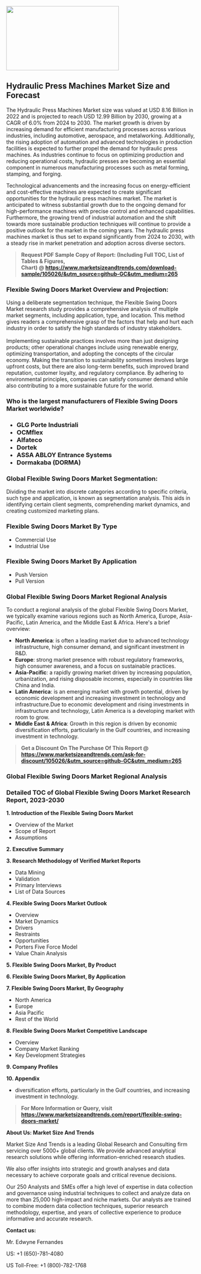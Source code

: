 <p><img class="alignnone size-medium wp-image-20088" src="https://ffe5etoiles.com/wp-content/uploads/2024/12/MST1-300x171.png" alt="" width="300" height="171" /></p><h2>Hydraulic Press Machines Market Size and Forecast</h2><p>The Hydraulic Press Machines Market size was valued at USD 8.16 Billion in 2022 and is projected to reach USD 12.99 Billion by 2030, growing at a CAGR of 6.0% from 2024 to 2030. The market growth is driven by increasing demand for efficient manufacturing processes across various industries, including automotive, aerospace, and metalworking. Additionally, the rising adoption of automation and advanced technologies in production facilities is expected to further propel the demand for hydraulic press machines. As industries continue to focus on optimizing production and reducing operational costs, hydraulic presses are becoming an essential component in numerous manufacturing processes such as metal forming, stamping, and forging.</p><p>Technological advancements and the increasing focus on energy-efficient and cost-effective machines are expected to create significant opportunities for the hydraulic press machines market. The market is anticipated to witness substantial growth due to the ongoing demand for high-performance machines with precise control and enhanced capabilities. Furthermore, the growing trend of industrial automation and the shift towards more sustainable production techniques will continue to provide a positive outlook for the market in the coming years. The hydraulic press machines market is thus set to expand significantly from 2024 to 2030, with a steady rise in market penetration and adoption across diverse sectors.</p></p><blockquote id="" class=""><strong>Request PDF Sample Copy of Report: (Including Full TOC, List of Tables &amp; Figures, Chart)&nbsp;@&nbsp;<strong><a href="https://www.marketsizeandtrends.com/download-sample/105026/&utm_source=github-GC&utm_medium=265" target="_blank">https://www.marketsizeandtrends.com/download-sample/105026/&utm_source=github-GC&utm_medium=265</a></strong></strong></blockquote><h3 id="" class="">Flexible Swing Doors Market&nbsp;Overview and Projection:</h3><p id="" class="">Using a deliberate segmentation technique, the Flexible Swing Doors Market research study provides a comprehensive analysis of multiple market segments, including application, type, and location. This method gives readers a comprehensive grasp of the factors that help and hurt each industry in order to satisfy the high standards of industry stakeholders. <br /> <br />Implementing sustainable practices involves more than just designing products; other operational changes include using renewable energy, optimizing transportation, and adopting the concepts of the circular economy. Making the transition to sustainability sometimes involves large upfront costs, but there are also long-term benefits, such improved brand reputation, customer loyalty, and regulatory compliance. By adhering to environmental principles, companies can satisfy consumer demand while also contributing to a more sustainable future for the world.</p><h3 id="" class="">Who is the largest manufacturers of&nbsp;Flexible Swing Doors Market worldwide?</h3><h3 class=""><p><ul><li>GLG Porte Industriali </li><li> OCMflex </li><li> Alfateco </li><li> Dortek </li><li> ASSA ABLOY Entrance Systems </li><li> Dormakaba (DORMA)</li></ul></p></h3><h3 id="" class="">Global&nbsp;Flexible Swing Doors Market Segmentation:</h3><p id="" class="">Dividing the market into discrete categories according to specific criteria, such type and application, is known as segmentation analysis. This aids in identifying certain client segments, comprehending market dynamics, and creating customized marketing plans.</p><h3 id="" class="">Flexible Swing Doors Market&nbsp;By Type</h3><p><p><ul><li>Commercial Use</li><li> Industrial Use</p></li></ul></p></p><h3 id="" class="">Flexible Swing Doors Market&nbsp;By Application</h3><p class=""><p><ul><li>Push Version</li><li> Pull Version</li></ul></p></p><h3 id="" class="">Global Flexible Swing Doors Market Regional Analysis</h3><p id="" class="">To conduct a regional analysis of the global Flexible Swing Doors Market, we typically examine various regions such as North America, Europe, Asia-Pacific, Latin America, and the Middle East &amp; Africa. Here's a brief overview:</p><ul><li><strong>North America</strong>: is often a leading market due to advanced technology infrastructure, high consumer demand, and significant investment in R&amp;D.</li><li><strong>Europe</strong>: strong market presence with robust regulatory frameworks, high consumer awareness, and a focus on sustainable practices.</li><li><strong>Asia-Pacific</strong>: a rapidly growing market driven by increasing population, urbanization, and rising disposable incomes, especially in countries like China and India.</li><li><strong>Latin America</strong>: is an emerging market with growth potential, driven by economic development and increasing investment in technology and infrastructure.Due to economic development and rising investments in infrastructure and technology, Latin America is a developing market with room to grow.</li><li><strong>Middle East &amp; Africa</strong>: Growth in this region is driven by economic diversification efforts, particularly in the Gulf countries, and increasing investment in technology.</li></ul><blockquote id="" class=""><strong>Get a Discount On The Purchase Of This Report @ <strong><a href="https://www.marketsizeandtrends.com/ask-for-discount/105026/&utm_source=github-GC&utm_medium=265" target="_blank">https://www.marketsizeandtrends.com/ask-for-discount/105026/&utm_source=github-GC&utm_medium=265</a></strong></strong></blockquote><h3 id="" class="">Global Flexible Swing Doors Market Regional Analysis</h3><h3 id="" class="">Detailed TOC of Global Flexible Swing Doors Market Research Report, 2023-2030</h3><p id="" class=""><strong>1. Introduction of the Flexible Swing Doors Market</strong></p><ul><li>Overview of the Market</li><li>Scope of Report</li><li>Assumptions</li></ul><p id="" class=""><strong>2. Executive Summary</strong></p><p id="" class=""><strong>3. Research Methodology of Verified Market Reports</strong></p><ul><li>Data Mining</li><li>Validation</li><li>Primary Interviews</li><li>List of Data Sources</li></ul><p id="" class=""><strong>4. Flexible Swing Doors Market Outlook</strong></p><ul><li>Overview</li><li>Market Dynamics</li><li>Drivers</li><li>Restraints</li><li>Opportunities</li><li>Porters Five Force Model</li><li>Value Chain Analysis</li></ul><p id="" class=""><strong>5. Flexible Swing Doors Market, By Product</strong></p><p id="" class=""><strong>6. Flexible Swing Doors Market, By Application</strong></p><p id="" class=""><strong>7. Flexible Swing Doors Market, By Geography</strong></p><ul><li>North America</li><li>Europe</li><li>Asia Pacific</li><li>Rest of the World</li></ul><p id="" class=""><strong>8. Flexible Swing Doors Market Competitive Landscape</strong></p><ul><li>Overview</li><li>Company Market Ranking</li><li>Key Development Strategies</li></ul><p id="" class=""><strong>9. Company Profiles</strong></p><p id="" class=""><strong>10. Appendix</strong></p><ul><li>diversification efforts, particularly in the Gulf countries, and increasing investment in technology.</li></ul><blockquote id="" class=""><strong>For More Information or Query, visit <strong><strong><a href="https://www.marketsizeandtrends.com/report/flexible-swing-doors-market/" target="_blank">https://www.marketsizeandtrends.com/report/flexible-swing-doors-market/</a></strong></strong></strong></blockquote><p id="" class=""><strong>About Us: Market Size And Trends</strong></p><p id="" class="">Market Size And Trends is a leading Global Research and Consulting firm servicing over 5000+ global clients. We provide advanced analytical research solutions while offering information-enriched research studies.</p><p id="" class="">We also offer insights into strategic and growth analyses and data necessary to achieve corporate goals and critical revenue decisions.</p><p id="" class="">Our 250 Analysts and SMEs offer a high level of expertise in data collection and governance using industrial techniques to collect and analyze data on more than 25,000 high-impact and niche markets. Our analysts are trained to combine modern data collection techniques, superior research methodology, expertise, and years of collective experience to produce informative and accurate research.</p><p id="" class=""><strong>Contact us:</strong></p><p id="" class="">Mr. Edwyne Fernandes</p><p id="" class="">US: +1 (650)-781-4080</p><p id="" class="">US Toll-Free: +1 (800)-782-1768</p>
